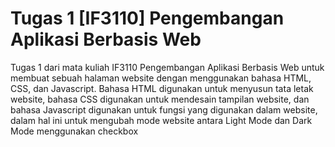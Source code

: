 # Tugas 1 [IF3110] Pengembangan Aplikasi Berbasis Web
Tugas 1 dari mata kuliah IF3110 Pengembangan Aplikasi Berbasis Web untuk membuat sebuah halaman website dengan menggunakan bahasa HTML, CSS, dan Javascript. Bahasa HTML digunakan untuk menyusun tata letak website, bahasa CSS digunakan untuk mendesain tampilan website, dan bahasa Javascript digunakan untuk fungsi yang digunakan dalam website, dalam hal ini untuk mengubah mode website antara Light Mode dan Dark Mode menggunakan checkbox

